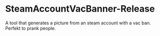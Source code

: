 # SteamAccountVacBanner-Release
A tool that generates a picture from an steam account with a vac ban. Perfekt to prank people.
